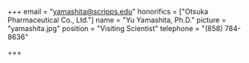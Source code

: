 +++
email = "yamashita@scripps.edu"
honorifics = ["Otsuka Pharmaceutical Co., Ltd."]
name = "Yu Yamashita, Ph.D."
picture = "yamashita.jpg"
position = "Visiting Scientist"
telephone = "(858) 784-8636"

+++


